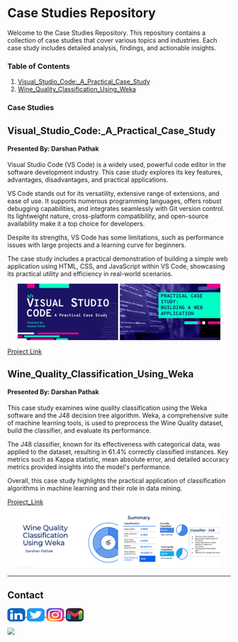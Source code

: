 # Case Studies Repository

Welcome to the Case Studies Repository. This repository contains a collection of case studies that cover various topics and industries. Each case study includes detailed analysis, findings, and actionable insights.

### Table of Contents

1. [Visual_Studio_Code:_A_Practical_Case_Study](#Visual_Studio_Code:_A_Practical_Case_Study)
2. [Wine_Quality_Classification_Using_Weka](#Wine_Quality_Classification_Using_Weka)

### Case Studies

## Visual_Studio_Code:_A_Practical_Case_Study

#### Presented By: Darshan Pathak

Visual Studio Code (VS Code) is a widely used, powerful code editor in the software development industry. This case study explores its key features, advantages, disadvantages, and practical applications.

VS Code stands out for its versatility, extensive range of extensions, and ease of use. It supports numerous programming languages, offers robust debugging capabilities, and integrates seamlessly with Git version control. Its lightweight nature, cross-platform compatibility, and open-source availability make it a top choice for developers.

Despite its strengths, VS Code has some limitations, such as performance issues with large projects and a learning curve for beginners.

The case study includes a practical demonstration of building a simple web application using HTML, CSS, and JavaScript within VS Code, showcasing its practical utility and efficiency in real-world scenarios.

<p align="center">
  <img src="VS_Code_Case_Study/screenshot1.png" width="45%">
  <img src="VS_Code_Case_Study/screenshot2.png" width="45%">
</p>

[Project Link](https://github.com/Pathakdarshan12/Case_Study/tree/main/VS_Code_Case_Study)

## Wine_Quality_Classification_Using_Weka

#### Presented By: Darshan Pathak

This case study examines wine quality classification using the Weka software and the J48 decision tree algorithm. Weka, a comprehensive suite of machine learning tools, is used to preprocess the Wine Quality dataset, build the classifier, and evaluate its performance.

The J48 classifier, known for its effectiveness with categorical data, was applied to the dataset, resulting in 61.4% correctly classified instances. Key metrics such as Kappa statistic, mean absolute error, and detailed accuracy metrics provided insights into the model's performance.

Overall, this case study highlights the practical application of classification algorithms in machine learning and their role in data mining.

[Project_Link](https://github.com/Pathakdarshan12/Case_Study/tree/main/Wine_Quality_Classification_Using_Weka)

<p align="center">
  <img src="Wine_Quality_Classification_Using_Weka/screenshot1.png" width="45%">
  <img src="Wine_Quality_Classification_Using_Weka/screenshot2.png" width="45%">
</p>

<hr>

## Contact
<p align="left">
<a href="https://www.linkedin.com/in/pathakdarshan12/" target="blank">
    <img align="center" src="https://github.com/tandpfun/skill-icons/blob/main/icons/LinkedIn.svg" alt="linkedin" height="30" width="40" />
</a>
<a href="https://x.com/_Pathak_Darshan" target="blank">
    <img align="center" src="https://github.com/tandpfun/skill-icons/blob/main/icons/Twitter.svg" alt="twitter" height="30" width="40" />
</a>
<a href="https://www.instagram.com/pathakdarshan12/" target="blank">
    <img align="center" src="https://github.com/tandpfun/skill-icons/blob/main/icons/Instagram.svg" alt="instagram" height="30" width="40" />
</a>
<a href="mailto:pathakdarshan12@gmail.com" target="blank">
    <img align="center" src="https://github.com/tandpfun/skill-icons/blob/main/icons/Gmail-Dark.svg" alt="gmail" height="30" width="40" />
</a>
</p>

![](https://komarev.com/ghpvc/?username=Pathakdarshan12&style=plastic)